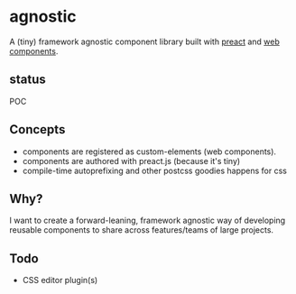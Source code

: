 # agnostic
A (tiny) framework agnostic component library built with [preact](https://preactjs.com/) and [web components](https://www.webcomponents.org/).

## status
POC

## Concepts
- components are registered as custom-elements (web components).
- components are authored with preact.js (because it's tiny)
- compile-time autoprefixing and other postcss goodies happens for css

## Why?
I want to create a forward-leaning, framework agnostic way of developing reusable components to share across features/teams of large projects.

## Todo
- CSS editor plugin(s)
